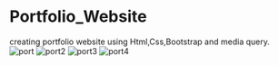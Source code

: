 # Portfolio_Website
creating portfolio website using Html,Css,Bootstrap and media query.
![port](https://github.com/22ikasSingh/Portfolio_Website/assets/153290161/43ca7f09-3d98-43aa-bd9c-97c6be594a21)
![port2](https://github.com/22ikasSingh/Portfolio_Website/assets/153290161/fac1995a-c14a-46cc-9bdf-ec59d02cf22c)
![port3](https://github.com/22ikasSingh/Portfolio_Website/assets/153290161/4a47c2a9-9955-4d78-837e-7ab074eab4e0)
![port4](https://github.com/22ikasSingh/Portfolio_Website/assets/153290161/fa5cc449-ace5-4c9b-9592-2e084f642d0e)
